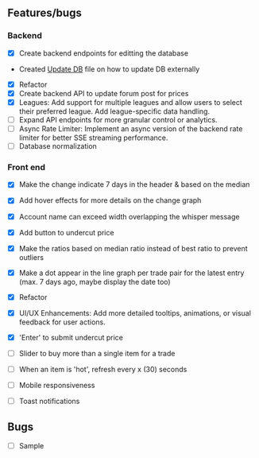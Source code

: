 ## Features/bugs

### Backend
- [x] Create backend endpoints for editting the database
- Created [Update DB](update_db.md) file on how to update DB externally
- [x] Refactor
- [x] Create backend API to update forum post for prices
- [x] Leagues: Add support for multiple leagues and allow users to select their preferred league. Add league-specific data handling.
- [ ] Expand API endpoints for more granular control or analytics.
- [ ] Async Rate Limiter: Implement an async version of the backend rate limiter for better SSE streaming performance.
- [ ] Database normalization

### Front end
- [x] Make the change indicate 7 days in the header & based on the median
- [x] Add hover effects for more details on the change graph
- [x] Account name can exceed width overlapping the whisper message
- [x] Add button to undercut price
- [x] Make the ratios based on median ratio instead of best ratio to prevent outliers
- [x] Make a dot appear in the line graph per trade pair for the latest entry (max. 7 days ago, maybe display the date too)
- [x] Refactor
- [x] UI/UX Enhancements: Add more detailed tooltips, animations, or visual feedback for user actions.
- [x] 'Enter' to submit undercut price
- [ ] Slider to buy more than a single item for a trade
- [ ] When an item is 'hot', refresh every x (30) seconds
- [ ] Mobile responsiveness
- [ ] Toast notifications


## Bugs
- [ ] Sample